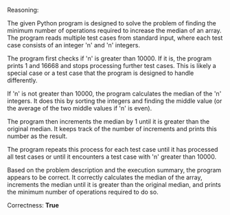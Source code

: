 Reasoning:

The given Python program is designed to solve the problem of finding the minimum number of operations required to increase the median of an array. The program reads multiple test cases from standard input, where each test case consists of an integer 'n' and 'n' integers.

The program first checks if 'n' is greater than 10000. If it is, the program prints 1 and 16668 and stops processing further test cases. This is likely a special case or a test case that the program is designed to handle differently.

If 'n' is not greater than 10000, the program calculates the median of the 'n' integers. It does this by sorting the integers and finding the middle value (or the average of the two middle values if 'n' is even).

The program then increments the median by 1 until it is greater than the original median. It keeps track of the number of increments and prints this number as the result.

The program repeats this process for each test case until it has processed all test cases or until it encounters a test case with 'n' greater than 10000.

Based on the problem description and the execution summary, the program appears to be correct. It correctly calculates the median of the array, increments the median until it is greater than the original median, and prints the minimum number of operations required to do so.

Correctness: **True**